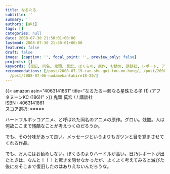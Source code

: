 ```yaml
---
title: なるたる
subtitle: ''
summary: ''
authors: [aki]
tags: []
categories: null
date: 2008-07-30 21:50:01+00:00
lastmod: 2008-07-30 21:50:01+00:00
featured: false
draft: false
image: {caption: '', focal_point: '', preview_only: false}
projects: []
keywords: [復旧, 同名, 鬼頭, 莫宏, ぼくらの, 原作, お勧め, 講談社, レポート, アニメ]
recommendations: [/post/2008-07-19-can-shu-gui-tou-mo-hong/, /post/2008-06-22-bokurano-alternative/,
  /post/2008-07-06-nodamekantabire18-20/]
---
```

{{< amazon asin="4063141861" title="なるたる―骸なる星珠たる子 (1) (アフタヌーンKC (186))" >}}
鬼頭 莫宏 / / 講談社  
ISBN : 4063141861  
スコア選択: ※※※※※  
  
ハートフルボッコアニメ、と呼ばれた同名のアニメの原作。グロい。残酷。人は何故ここまで残酷なことが考えつくのだろうか。  
  
でも、その分味があって良い。メッセージというよりもガツンと目を覚まさせてくれる作品。  
  
でも、万人にはお勧めしない。ぼくらのよりハードルが高い。日乃レポートが出たときは、なんと！！！と驚きを隠せなかったが、よくよく考えてみると滅びた後にあそこまで復旧したのはありえないんだろうな。



